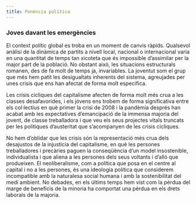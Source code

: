 ```yaml
---
title: Ponència política
---
```


<amendable-section id="1" title="Ara i ací">

### Joves davant les emergències

<amendable article="1_1" :is-indexable="false">

El context polític global es troba en un moment de canvis ràpids. Qualsevol anàlisi de la dinàmica de partits a nivell local, nacional o internacional varia en una quantitat de temps tan xicoteta que és impossible d’assimilar per la major part de la població. No obstant això, les situacions estructurals romanen, des de fa molt de temps ja, invariables. La joventut som el grup que més hem patit les desigualtats inherents del sistema, agreujades per unes crisis que ens han afectat de forma molt específica.

</amendable>

<amendable article="1_2" :is-indexable="false">

Les crisis cícliques del capitalisme afecten de forma molt més crua a les classes desafavorides, i els jóvens ens trobem de forma significativa entre els col·lectius en què primer la crisi de 2008 i la pandèmia després han acabat amb les expectatives d’emancipació de la immensa majoria del jovent, de classe treballadora i que veu els seus projectes vitals truncats per les polítiques d’austeritat que s’acompanyen de les crisis cícliques.

</amendable>

<amendable article="1_3" :is-indexable="false">

No hem d’oblidar que les crisis són la representació més crua dels desajustos de la injustícia del capitalisme, en què les persones treballadores i precàries paguen la conseqüència d’un model insostenible, individualista i que aliena a les persones dels seus voltants i d’allò que produeixen. El neoliberalisme, com a política que posa en el centre al capital i no a les persones, és una ideologia política que considerem incompatible amb la naturalesa social humana i amb la sostenibilitat del medi ambient. No debades, en els últims temps hem vist com la pèrdua del marge de beneficis de la minoria ha comportat una pèrdua en els drets laborals de la majoria.

</amendable>
